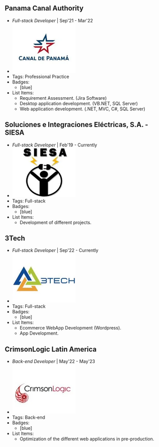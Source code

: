 ## Panama Canal Authority
- *Full-stack Developer* | Sep'21 - Mar'22
- ![logo512](../assets/logoCanal.webp)
- Tags: Professional Practice
- Badges:
  - [blue]
- List Items:
  - Requirement Assessment. (Jira Software)
  - Desktop application development. (VB.NET, SQL Server)
  - Web application development. (.NET, MVC, C#, SQL Server)

## Soluciones e Integraciones Eléctricas, S.A. - SIESA
- *Full-stack Developer* | Feb'19 - Currently
- ![logo512](../assets/logoSiesa.webp)
- Tags: Full-stack
- Badges:
  - [blue]
- List Items:
  - Development of different projects.

## 3Tech
- *Full-stack Developer* | Sep'22 - Currently
- ![logo512](../assets/logo3tech.webp)
- Tags: Full-stack
- Badges:
  - [blue]
- List Items:
  - Ecommerce WebApp Development (Wordpress).
  - App Development.

## CrimsonLogic Latin America
- *Back-end Developer* | May'22 - May'23
- ![logo512](../assets/logo.webp)
- Tags: Back-end
- Badges:
  - [blue]
- List Items:
  - Optimization of the different web applications in pre-production.